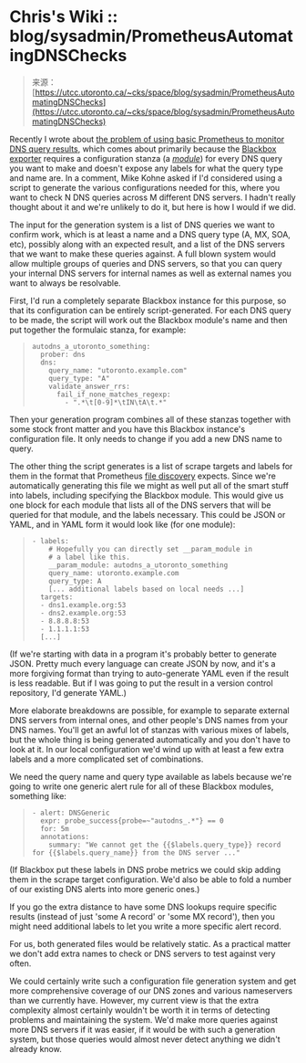 <!--yml
category: 未分类
date: 2024-05-29 12:43:52
-->

# Chris's Wiki :: blog/sysadmin/PrometheusAutomatingDNSChecks

> 来源：[https://utcc.utoronto.ca/~cks/space/blog/sysadmin/PrometheusAutomatingDNSChecks](https://utcc.utoronto.ca/~cks/space/blog/sysadmin/PrometheusAutomatingDNSChecks)

Recently I wrote about [the problem of using basic Prometheus to monitor DNS query results](/~cks/space/blog/sysadmin/PrometheusDNSMonitoringProblem), which comes about primarily because the [Blackbox exporter](https://github.com/prometheus/blackbox_exporter) requires a configuration stanza (a [*module*](/~cks/space/blog/sysadmin/PrometheusBlackboxNotes)) for every DNS query you want to make and doesn't expose any labels for what the query type and name are. In a comment, Mike Kohne asked if I'd considered using a script to generate the various configurations needed for this, where you want to check N DNS queries across M different DNS servers. I hadn't really thought about it and we're unlikely to do it, but here is how I would if we did.

The input for the generation system is a list of DNS queries we want to confirm work, which is at least a name and a DNS query type (A, MX, SOA, etc), possibly along with an expected result, and a list of the DNS servers that we want to make these queries against. A full blown system would allow multiple groups of queries and DNS servers, so that you can query your internal DNS servers for internal names as well as external names you want to always be resolvable.

First, I'd run a completely separate Blackbox instance for this purpose, so that its configuration can be entirely script-generated. For each DNS query to be made, the script will work out the Blackbox module's name and then put together the formulaic stanza, for example:

> ```
> autodns_a_utoronto_something:
>   prober: dns
>   dns:
>     query_name: "utoronto.example.com"
>     query_type: "A"
>     validate_answer_rrs:
>       fail_if_none_matches_regexp:
>         - ".*\t[0-9]*\tIN\tA\t.*"
> 
> ```

Then your generation program combines all of these stanzas together with some stock front matter and you have this Blackbox instance's configuration file. It only needs to change if you add a new DNS name to query.

The other thing the script generates is a list of scrape targets and labels for them in the format that Prometheus [file discovery](https://prometheus.io/docs/prometheus/latest/configuration/configuration/#file_sd_config) expects. Since we're automatically generating this file we might as well put all of the smart stuff into labels, including specifying the Blackbox module. This would give us one block for each module that lists all of the DNS servers that will be queried for that module, and the labels necessary. This could be JSON or YAML, and in YAML form it would look like (for one module):

> ```
> - labels:
>     # Hopefully you can directly set __param_module in
>     # a label like this.
>     __param_module: autodns_a_utoronto_something
>     query_name: utoronto.example.com
>     query_type: A
>     [... additional labels based on local needs ...]
>   targets:
>   - dns1.example.org:53
>   - dns2.example.org:53
>   - 8.8.8.8:53
>   - 1.1.1.1:53
>   [...]
> 
> ```

(If we're starting with data in a program it's probably better to generate JSON. Pretty much every language can create JSON by now, and it's a more forgiving format than trying to auto-generate YAML even if the result is less readable. But if I was going to put the result in a version control repository, I'd generate YAML.)

More elaborate breakdowns are possible, for example to separate external DNS servers from internal ones, and other people's DNS names from your DNS names. You'll get an awful lot of stanzas with various mixes of labels, but the whole thing is being generated automatically and you don't have to look at it. In our local configuration we'd wind up with at least a few extra labels and a more complicated set of combinations.

We need the query name and query type available as labels because we're going to write one generic alert rule for all of these Blackbox modules, something like:

> ```
> - alert: DNSGeneric
>   expr: probe_success{probe=~"autodns_.*"} == 0
>   for: 5m
>   annotations:
>     summary: "We cannot get the {{$labels.query_type}} record for {{$labels.query_name}} from the DNS server ..."
> 
> ```

(If Blackbox put these labels in DNS probe metrics we could skip adding them in the scrape target configuration. We'd also be able to fold a number of our existing DNS alerts into more generic ones.)

If you go the extra distance to have some DNS lookups require specific results (instead of just 'some A record' or 'some MX record'), then you might need additional labels to let you write a more specific alert record.

For us, both generated files would be relatively static. As a practical matter we don't add extra names to check or DNS servers to test against very often.

We could certainly write such a configuration file generation system and get more comprehensive coverage of our DNS zones and various nameservers than we currently have. However, my current view is that the extra complexity almost certainly wouldn't be worth it in terms of detecting problems and maintaining the system. We'd make more queries against more DNS servers if it was easier, if it would be with such a generation system, but those queries would almost never detect anything we didn't already know.